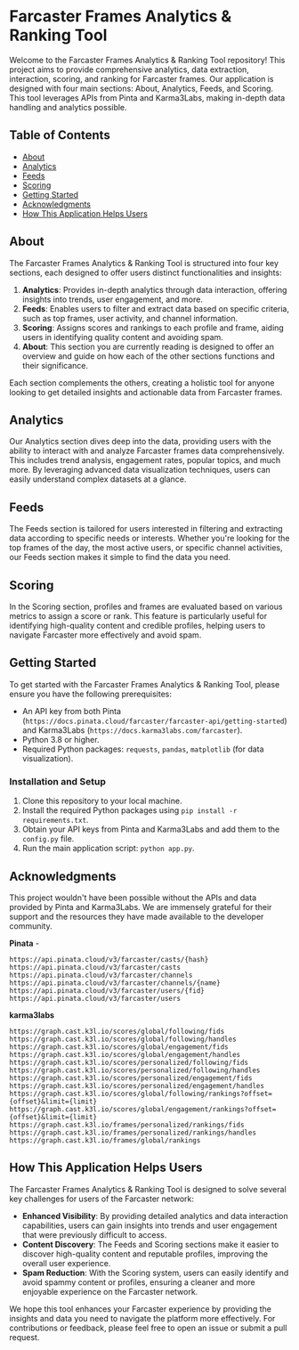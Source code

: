 # Farcaster Frames Analytics & Ranking Tool

Welcome to the Farcaster Frames Analytics & Ranking Tool repository! This project aims to provide comprehensive analytics, data extraction, interaction, scoring, and ranking for Farcaster frames. Our application is designed with four main sections: About, Analytics, Feeds, and Scoring. This tool leverages APIs from Pinta and Karma3Labs, making in-depth data handling and analytics possible.

## Table of Contents

- [About](#about)
- [Analytics](#analytics)
- [Feeds](#feeds)
- [Scoring](#scoring)
- [Getting Started](#getting-started)
- [Acknowledgments](#acknowledgments)
- [How This Application Helps Users](#how-this-application-helps-users)

## About

The Farcaster Frames Analytics & Ranking Tool is structured into four key sections, each designed to offer users distinct functionalities and insights:

1. **Analytics**: Provides in-depth analytics through data interaction, offering insights into trends, user engagement, and more.
2. **Feeds**: Enables users to filter and extract data based on specific criteria, such as top frames, user activity, and channel information.
3. **Scoring**: Assigns scores and rankings to each profile and frame, aiding users in identifying quality content and avoiding spam.
4. **About**: This section you are currently reading is designed to offer an overview and guide on how each of the other sections functions and their significance.

Each section complements the others, creating a holistic tool for anyone looking to get detailed insights and actionable data from Farcaster frames.

## Analytics

Our Analytics section dives deep into the data, providing users with the ability to interact with and analyze Farcaster frames data comprehensively. This includes trend analysis, engagement rates, popular topics, and much more. By leveraging advanced data visualization techniques, users can easily understand complex datasets at a glance.

## Feeds

The Feeds section is tailored for users interested in filtering and extracting data according to specific needs or interests. Whether you're looking for the top frames of the day, the most active users, or specific channel activities, our Feeds section makes it simple to find the data you need.

## Scoring

In the Scoring section, profiles and frames are evaluated based on various metrics to assign a score or rank. This feature is particularly useful for identifying high-quality content and credible profiles, helping users to navigate Farcaster more effectively and avoid spam.

## Getting Started

To get started with the Farcaster Frames Analytics & Ranking Tool, please ensure you have the following prerequisites:

- An API key from both Pinta (`https://docs.pinata.cloud/farcaster/farcaster-api/getting-started`) and Karma3Labs (`https://docs.karma3labs.com/farcaster`).
- Python 3.8 or higher.
- Required Python packages: `requests`, `pandas`, `matplotlib` (for data visualization).

### Installation and Setup

1. Clone this repository to your local machine.
2. Install the required Python packages using `pip install -r requirements.txt`.
3. Obtain your API keys from Pinta and Karma3Labs and add them to the `config.py` file.
4. Run the main application script: `python app.py`.

## Acknowledgments

This project wouldn't have been possible without the APIs and data provided by Pinta and Karma3Labs. We are immensely grateful for their support and the resources they have made available to the developer community.

**Pinata** -

`https://api.pinata.cloud/v3/farcaster/casts/{hash}`
`https://api.pinata.cloud/v3/farcaster/casts`
`https://api.pinata.cloud/v3/farcaster/channels`
`https://api.pinata.cloud/v3/farcaster/channels/{name}`
`https://api.pinata.cloud/v3/farcaster/users/{fid}`
`https://api.pinata.cloud/v3/farcaster/users`

**karma3labs**

`https://graph.cast.k3l.io/scores/global/following/fids`
`https://graph.cast.k3l.io/scores/global/following/handles`
`https://graph.cast.k3l.io/scores/global/engagement/fids`
`https://graph.cast.k3l.io/scores/global/engagement/handles`
`https://graph.cast.k3l.io/scores/personalized/following/fids`
`https://graph.cast.k3l.io/scores/personalized/following/handles`
`https://graph.cast.k3l.io/scores/personalized/engagement/fids`
`https://graph.cast.k3l.io/scores/personalized/engagement/handles`
`https://graph.cast.k3l.io/scores/global/following/rankings?offset={offset}&limit={limit}`
`https://graph.cast.k3l.io/scores/global/engagement/rankings?offset={offset}&limit={limit}`
`https://graph.cast.k3l.io/frames/personalized/rankings/fids`
`https://graph.cast.k3l.io/frames/personalized/rankings/handles`
`https://graph.cast.k3l.io/frames/global/rankings`

## How This Application Helps Users

The Farcaster Frames Analytics & Ranking Tool is designed to solve several key challenges for users of the Farcaster network:

- **Enhanced Visibility**: By providing detailed analytics and data interaction capabilities, users can gain insights into trends and user engagement that were previously difficult to access.
- **Content Discovery**: The Feeds and Scoring sections make it easier to discover high-quality content and reputable profiles, improving the overall user experience.
- **Spam Reduction**: With the Scoring system, users can easily identify and avoid spammy content or profiles, ensuring a cleaner and more enjoyable experience on the Farcaster network.

We hope this tool enhances your Farcaster experience by providing the insights and data you need to navigate the platform more effectively. For contributions or feedback, please feel free to open an issue or submit a pull request.

